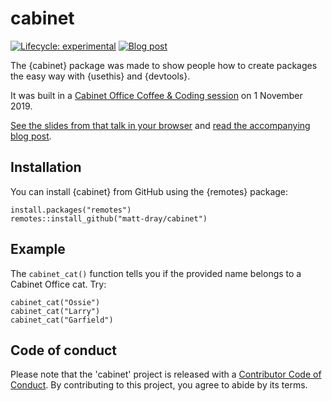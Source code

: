 # cabinet

<!-- badges: start -->
[![Lifecycle: experimental](https://img.shields.io/badge/lifecycle-experimental-orange.svg)](https://www.tidyverse.org/lifecycle/#experimental)
[![Blog post](https://img.shields.io/badge/rostrum.blog-post-008900?labelColor=000000&logo=data%3Aimage%2Fgif%3Bbase64%2CR0lGODlhEAAQAPEAAAAAABWCBAAAAAAAACH5BAlkAAIAIf8LTkVUU0NBUEUyLjADAQAAACwAAAAAEAAQAAAC55QkISIiEoQQQgghRBBCiCAIgiAIgiAIQiAIgSAIgiAIQiAIgRAEQiAQBAQCgUAQEAQEgYAgIAgIBAKBQBAQCAKBQEAgCAgEAoFAIAgEBAKBIBAQCAQCgUAgEAgCgUBAICAgICAgIBAgEBAgEBAgEBAgECAgICAgECAQIBAQIBAgECAgICAgICAgECAQECAQICAgICAgICAgEBAgEBAgEBAgICAgICAgECAQIBAQIBAgECAgICAgIBAgECAQECAQIBAgICAgIBAgIBAgEBAgECAgECAgICAgICAgECAgECAgQIAAAQIKAAAh%2BQQJZAACACwAAAAAEAAQAAAC55QkIiESIoQQQgghhAhCBCEIgiAIgiAIQiAIgSAIgiAIQiAIgRAEQiAQBAQCgUAQEAQEgYAgIAgIBAKBQBAQCAKBQEAgCAgEAoFAIAgEBAKBIBAQCAQCgUAgEAgCgUBAICAgICAgIBAgEBAgEBAgEBAgECAgICAgECAQIBAQIBAgECAgICAgICAgECAQECAQICAgICAgICAgEBAgEBAgEBAgICAgICAgECAQIBAQIBAgECAgICAgIBAgECAQECAQIBAgICAgIBAgIBAgEBAgECAgECAgICAgICAgECAgECAgQIAAAQIKAAA7)](https://www.rostrum.blog/2019/11/01/usethis/)
<!-- badges: end -->

The {cabinet} package was made to show people how to create packages the easy way with {usethis} and {devtools}.

It was built in a [Cabinet Office Coffee & Coding session](https://co-analysis.github.io/co-coffee-and-coding/) on 1 November 2019.

[See the slides from that talk in your browser](https://matt-dray.github.io/r-pkg-slides/) and [read the accompanying blog post](https://www.rostrum.blog/2019/11/01/usethis/).

## Installation

You can install {cabinet} from GitHub using the {remotes} package:

```
install.packages("remotes")
remotes::install_github("matt-dray/cabinet")
```

## Example

The `cabinet_cat()` function tells you if the provided name belongs to a Cabinet Office cat. Try:

```
cabinet_cat("Ossie")
cabinet_cat("Larry")
cabinet_cat("Garfield")
```

## Code of conduct

Please note that the 'cabinet' project is released with a [Contributor Code of Conduct](CODE_OF_CONDUCT.md). By contributing to this project, you agree to abide by its terms.
